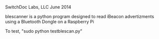 SwitchDoc Labs, LLC
June 2014

blescanner is a python program designed to read iBeacon advertizments using a Bluetooth Dongle on a Raspberry Pi

To test, "sudo python testblescan.py"


